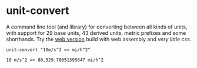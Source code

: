 # unit-convert

A command line tool (and library) for converting between all kinds of units, with support for 29 base units, 43 derived units, metric prefixes and some shorthands.
Try the [web version](https://connorcode.com/files/Sites/unit-converter/index.html) build with web assembly and _very little css_.

```
unit-convert "10m/s^2 => mi/h^2"

10 m/s^2 => 80,529.70651395847 mi/h^2
```
